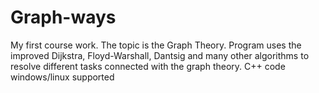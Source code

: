 # Graph-ways

My first course work.
The topic is the Graph Theory.
Program uses the improved Dijkstra, Floyd-Warshall, Dantsig and many other algorithms to resolve different tasks connected with the graph theory.
C++ code windows/linux supported
